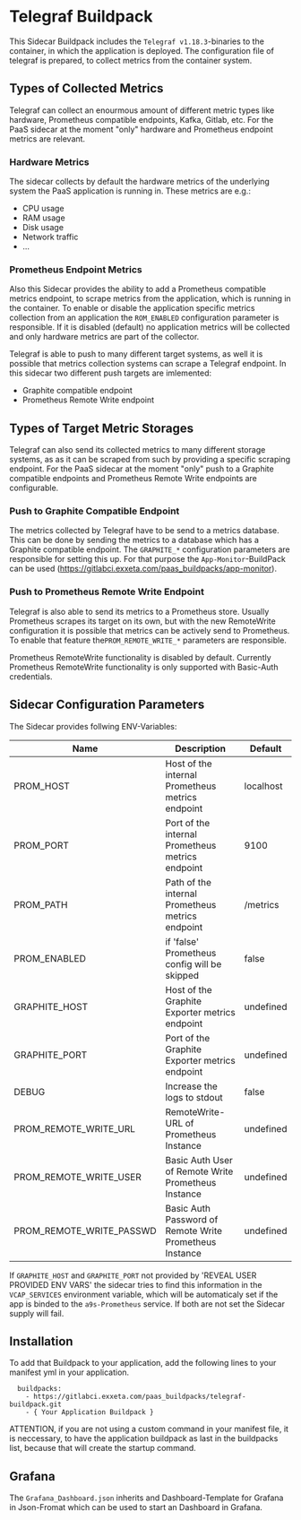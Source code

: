 # Telegraf Buildpack

This Sidecar Buildpack includes the `Telegraf v1.18.3`-binaries to the container, in which the application is deployed.
The configuration file of telegraf is prepared, to collect metrics from the container system.

## Types of Collected Metrics

Telegraf can collect an enourmous amount of different metric types like hardware, Prometheus compatible endpoints, Kafka, Gitlab, etc.
For the PaaS sidecar at the moment "only" hardware and Prometheus endpoint metrics are relevant. 

### Hardware Metrics

The sidecar collects by default the hardware metrics of the underlying system the PaaS application is running in.
These metrics are e.g.:
- CPU usage
- RAM usage
- Disk usage
- Network traffic
- ...

### Prometheus Endpoint Metrics

Also this Sidecar provides the ability to add a Prometheus compatible metrics endpoint, to scrape metrics from the application, which is running in the container.
To enable or disable the application specific metrics collection from an application the `ROM_ENABLED` configuration parameter is responsible. If it is disabled (default) no application metrics will be collected and only hardware metrics are part of the collector.

Telegraf is able to push to many different target systems, as well it is possible that metrics collection systems can scrape a Telegraf endpoint.
In this sidecar two different push targets are imlemented:
- Graphite compatible endpoint
- Prometheus Remote Write endpoint

## Types of Target Metric Storages

Telegraf can also send its collected metrics to many different storage systems, as as it can be scraped from such by providing a specific scraping endpoint.
For the PaaS sidecar at the moment "only" push to a Graphite compatible endpoints and Prometheus Remote Write endpoints are configurable. 

### Push to Graphite Compatible Endpoint

The metrics collected by Telegraf have to be send to a metrics database. This can be done by sending the metrics to a database which has a Graphite compatible endpoint. The `GRAPHITE_*` configuration parameters are responsible for setting this up.
For that purpose the `App-Monitor`-BuildPack can be used (https://gitlabci.exxeta.com/paas_buildpacks/app-monitor).

### Push to Prometheus Remote Write Endpoint

Telegraf is also able to send its metrics to a Prometheus store. Usually Prometheus scrapes its target on its own, but with the new RemoteWrite configuration it is possible that metrics can be actively send to Prometheus. To enable that feature the`PROM_REMOTE_WRITE_*` parameters are responsible.

Prometheus RemoteWrite functionality is disabled by default.
Currently Prometheus RemoteWrite functionality is only supported with Basic-Auth credentials.

## Sidecar Configuration Parameters

The Sidecar provides follwing ENV-Variables:

| Name                     | Description                                             | Default     |
| ------------------------ | ------------------------------------------------------- | ----------- |
| PROM_HOST                | Host of the internal Prometheus metrics endpoint        | localhost   |
| PROM_PORT                | Port of the internal Prometheus metrics endpoint        | 9100        |
| PROM_PATH                | Path of the internal Prometheus metrics endpoint        | /metrics    |
| PROM_ENABLED             | if 'false' Prometheus config will be skipped            | false       |
| GRAPHITE_HOST            | Host of the Graphite Exporter metrics endpoint          | undefined   |
| GRAPHITE_PORT            | Port of the Graphite Exporter metrics endpoint          | undefined   |
| DEBUG                    | Increase the logs to stdout                             | false       |
| PROM_REMOTE_WRITE_URL    | RemoteWrite-URL of Prometheus Instance                  | undefined   |
| PROM_REMOTE_WRITE_USER   | Basic Auth User of Remote Write Prometheus Instance     | undefined   |
| PROM_REMOTE_WRITE_PASSWD | Basic Auth Password of Remote Write Prometheus Instance | undefined   |

If `GRAPHITE_HOST` and `GRAPHITE_PORT` not provided by 'REVEAL USER PROVIDED ENV VARS' the sidecar tries to find this information in the `VCAP_SERVICES` environment variable, which will be automaticaly set if the app is binded to the `a9s-Prometheus` service.
If both are not set the Sidecar supply will fail.

## Installation

To add that Buildpack to your application, add the following lines to your manifest yml in your application.

```
  buildpacks:
    - https://gitlabci.exxeta.com/paas_buildpacks/telegraf-buildpack.git
    - { Your Application Buildpack }
```

ATTENTION, if you are not using a custom command in your manifest file, it is neccessary, to have the application buildpack as last in the buildpacks list, because that will create the startup command.

## Grafana
The `Grafana_Dashboard.json` inherits and Dashboard-Template for Grafana in Json-Fromat which can be used to start an Dashboard in Grafana.
